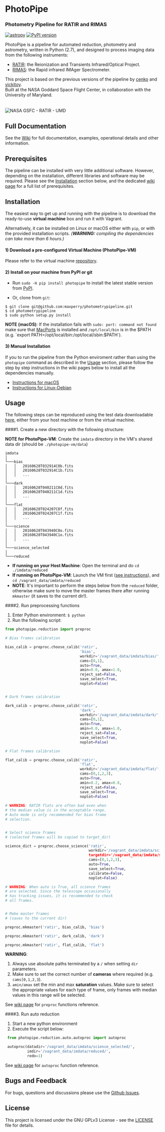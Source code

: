 
# PhotoPipe

### Photometry Pipeline for RATIR and RIMAS

[![astropy](http://img.shields.io/badge/powered%20by-AstroPy-orange.svg?style=flat)](http://www.astropy.org/)
[![PyPI version](https://badge.fury.io/py/photopipe.svg)](https://badge.fury.io/py/photopipe)

PhotoPipe is a pipeline for automated reduction, photometry and astrometry, written in Python (2.7), and designed to process imaging data from the following instruments:

* [RATIR](http://butler.lab.asu.edu/RATIR/): the Reionization and Transients Infrared/Optical Project.
* [RIMAS](https://lowell.edu/research/research-facilities/4-3-meter-dct/rimas/): the Rapid infrared IMAger Spectrometer.

This project is based on the previous versions of the pipeline by [cenko](https://github.com/cenko/RATIR-GSFC) and [vickitoy](https://github.com/vickitoy/photometry_pipeline).  
Built at the NASA Goddard Space Flight Center, in collaboration with the University of Maryland.
<br><br><br>
![NASA GSFC - RATIR - UMD](https://github.com/maxperry/photometrypipeline/raw/master/docs/readme-logos.jpg)


## Full Documentation

See the [Wiki](https://github.com/maxperry/photometrypipeline/wiki) for full documentation, examples, operational details and other information.


## Prerequisites

The pipeline can be installed with very little additional software. However, depending on the installation, different libraries and software may be required. Please see the [Installation](#installation) section below, and the dedicated [wiki page](https://github.com/maxperry/photometrypipeline/wiki/Prerequisites) for a full list of prerequisites.


## Installation

The easiest way to get up and running with the pipeline is to download the ready-to-use **virtual machine** box and run it with Vagrant.

Alternatively, it can be installed on Linux or macOS either with `pip`, or with the provided installation scripts.
_(**WARNING:** compiling the dependencies can take more than 6 hours.)_

#### 1) Download a pre-configured Virtual Machine (PhotoPipe-VM)

Please refer to the virtual machine [repository](https://github.com/maxperry/photometrypipeline-vm).

#### 2) Install on your machine from PyPI or git

* Run `sudo -H pip install photopipe` to install the latest stable version from [PyPI](https://pypi.python.org/pypi/photopipe). 

* Or, clone from `git`:

 ```
 $ git clone git@github.com:maxperry/photometrypipeline.git
 $ cd photometrypipeline
 $ sudo python setup.py install
 ```
 
**NOTE (macOS)**: If the installation fails with `sudo: port: command not found` make sure that [MacPorts](https://guide.macports.org/#installing) is installed and `/opt/local/bin` is in the $PATH (e.g. `export PATH=/opt/local/bin:/opt/local/sbin:$PATH`).

#### 3) Manual Installation
If you to run the pipeline from the Python enviroment rather than using the `photopipe` command as described in the [Usage](#usage) section, please follow the step by step instructions in the wiki pages below to install all the dependencies manually.

* [Instructions for macOS](https://github.com/maxperry/photometrypipeline/wiki/Manual-Installation-(macOS))
* [Instructions for Linux-Debian](https://github.com/maxperry/photometrypipeline/wiki/Manual-Installation-(Linux-Debian))


## Usage

The following steps can be reproduced using the test data downloadable [here](https://drive.google.com/file/d/0BzMOBEOpFL9LaHpkWnFXc0IzRmM/view?usp=sharing), either from your host machine or from the virtual machine.

####1. Create a new directory with the following structure:
 
 **NOTE for PhotoPipe-VM**: Create the `imdata` directory in the VM's shared data dir (should be `./photopipe-vm/data`) 
 
 ```
imdata  
│
└───bias
│   │   20160628T032914C0b.fits
│   │   20160628T032914C1b.fits
│   │   ...
│   
└───dark
│   │   20160628T040211C0d.fits
│   │   20160628T040211C1d.fits
│   │   ...   
│
└───flat
│   │   20160628T024207C0f.fits
│   │   20160628T024207C1f.fits
│   │   ...    
│
└───science
│   │   20160628T043940C0o.fits
│   │   20160628T043940C1o.fits
│   │   ...    
│
└───science_selected
│
└───reduced
```
 - **If running on your Host Machine**: Open the terminal and do `cd ./imdata/reduced`
 - **If running on PhotoPipe-VM**: Launch the VM first ([see instructions](https://github.com/maxperry/photometrypipeline-vm#usage)), and `cd /vagrant_data/imdata/reduced`
 - **NOTE**: It's important to perform the steps below from the `reduced` folder, otherwise make sure to move the master frames there after running `mkmaster` (it saves to the current dir!). 

####2. Run preprocessing functions
 1. Enter Python environment: `$ python`
 2. Run the following script:
  ```python
  from photopipe.reduction import preproc
  
  # Bias frames calibration 
  
  bias_calib = preproc.choose_calib('ratir', 
                                    'bias', 
                                    workdir='/vagrant_data/imdata/bias/', 
                                    cams=[0,1], 
                                    auto=True, 
                                    amin=0.0, amax=1.0, 
                                    reject_sat=False, 
                                    save_select=True, 
                                    noplot=False)
 
 
  # Dark frames calibration
  
  dark_calib = preproc.choose_calib('ratir', 
                                    'dark', 
                                    workdir='/vagrant_data/imdata/dark/', 
                                    cams=[0,1], 
                                    auto=True, 
                                    amin=0.0, amax=1.0, 
                                    reject_sat=False, 
                                    save_select=True, 
                                    noplot=False)

  # Flat frames calibration 
  
  flat_calib = preproc.choose_calib('ratir', 
                                    'flat', 
                                    workdir='/vagrant_data/imdata/flat/', 
                                    cams=[0,1,2,3], 
                                    auto=True, 
                                    amin=0.2, amax=0.8, 
                                    reject_sat=False, 
                                    save_select=True, 
                                    noplot=False)
                                    
  # WARNING: RATIR flats are often bad even when 
  # the median value is in the acceptable range. 
  # Auto mode is only recommended for bias frame 
  # selection.     
  
  
  # Select science frames
  # (selected frames will be copied to target_dir)
  
  science_dict = preproc.choose_science('ratir', 
                                        workdir='/vagrant_data/imdata/science, 
                                        targetdir='/vagrant_data/imdata/science_selected', 
                                        cams=[0,1,2,3], 
                                        auto=True, 
                                        save_select=True, 
                                        calibrate=False, 
                                        noplot=False) 

  # WARNING: When auto is True, all science frames
  # are selected. Since the telescope occasionally
  # has tracking issues, it is recommended to check
  # all frames.  
  
  
  # Make master frames
  # (saves to the current dir)
  
  preproc.mkmaster('ratir', bias_calib, 'bias')

  preproc.mkmaster('ratir', dark_calib, 'dark')
 
  preproc.mkmaster('ratir', flat_calib, 'flat')  
 ```
 
 **WARNING**:
  1. Always use absolute paths terminated by a `/` when setting `dir` parameters. 
  2. Make sure to set the correct number of **cameras** where required (e.g. `cams[0,1,2,3`).
  3. `amin/amax` set the min and max **saturation** values. Make sure to select the appropriate values for each type of frame, only frames with median values in this range will be selected.
 
See [wiki page](https://github.com/maxperry/photometrypipeline/wiki/preproc.py) for `preproc` functions reference.
  
####3. Run auto reduction
 1. Start a new python environment
 2. Execute the script below:
  ```python
   from photopipe.reduction.auto.autoproc import autoproc

   autoproc(datadir='/vagrant_data/imdata/science_selected/', 
            imdir='/vagrant_data/imdata/reduced/', 
            redo=1)
  ```
  
See [wiki page](https://github.com/maxperry/photometrypipeline/wiki/autoproc.py) for `autoproc` function reference.
  
## Bugs and Feedback

For bugs, questions and discussions please use the [Github Issues](https://github.com/maxperry/photometrypipeline/issues).


## License
This project is licensed under the GNU GPLv3 License - see the [LICENSE](https://github.com/scrapy/scrapy/blob/master/LICENSE) file for details.
